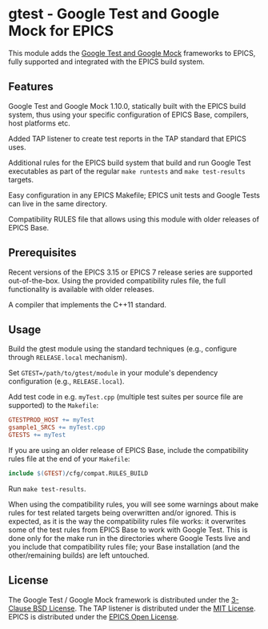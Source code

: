 # gtest - Google Test and Google Mock for EPICS
This module adds the [Google Test and Google Mock][googletest]
frameworks to EPICS, fully supported and integrated with the EPICS
build system.

## Features

Google Test and Google Mock 1.10.0, statically built with the EPICS
build system, thus using your specific configuration of EPICS Base,
compilers, host platforms etc.

Added TAP listener to create test reports in the TAP standard that
EPICS uses.

Additional rules for the EPICS build system that build and run Google
Test executables as part of the regular `make runtests` and
`make test-results` targets.

Easy configuration in any EPICS Makefile;
EPICS unit tests and Google Tests can live in the same directory.

Compatibility RULES file that allows using this module with older
releases of EPICS Base.

## Prerequisites

Recent versions of the EPICS 3.15 or EPICS 7 release series are
supported out-of-the-box. Using the provided compatibility rules
file, the full functionality is available with older releases.

A compiler that implements the C++11 standard.

## Usage

Build the gtest module using the standard techniques (e.g., configure
through `RELEASE.local` mechanism).

Set `GTEST=/path/to/gtest/module` in your module's dependency
configuration (e.g., `RELEASE.local`).

Add test code in e.g. `myTest.cpp` (multiple test suites per source
file are supported) to the `Makefile`:

```makefile
GTESTPROD_HOST += myTest
gsample1_SRCS += myTest.cpp
GTESTS += myTest
```

If you are using an older release of EPICS Base, include the
compatibility rules file at the end of your `Makefile`:

```makefile
include $(GTEST)/cfg/compat.RULES_BUILD
```

Run `make test-results`.

When using the compatibility rules, you will see some warnings about
make rules for test related targets being overwritten and/or ignored.
This is expected, as it is the way the compatibility rules file works:
it overwrites some of the test rules from EPICS Base to work with
Google Test. This is done only for the make run in the directories
where Google Tests live and you include that compatibility rules file;
your Base installation (and the other/remaining builds) are left
untouched.

## License

The Google Test / Google Mock framework is distributed under the
[3-Clause BSD License][license.bsd].
The TAP listener is distributed under the [MIT License][license.mit].
EPICS is distributed under the [EPICS Open License][license.epics].

<!-- Links -->

[googletest]: https://github.com/google/googletest

[license.bsd]: https://opensource.org/licenses/BSD-3-Clause
[license.mit]: https://opensource.org/licenses/MIT
[license.epics]: https://epics-controls.org/epics-open-license
